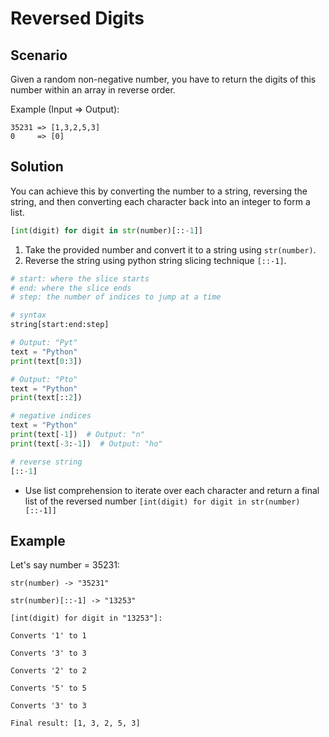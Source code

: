 # Reversed Digits

## Scenario

Given a random non-negative number, you have to return the digits of this number within an array in reverse order.

Example (Input => Output):

```
35231 => [1,3,2,5,3]
0     => [0]
```

## Solution

You can achieve this by converting the number to a string, reversing the string, and then converting each character back into an integer to form a list. 

```python
[int(digit) for digit in str(number)[::-1]]
```

1. Take the provided number and convert it to a string using `str(number)`.
2. Reverse the string using python string slicing technique `[::-1]`.

```python
# start: where the slice starts
# end: where the slice ends
# step: the number of indices to jump at a time

# syntax
string[start:end:step]

# Output: "Pyt"
text = "Python"
print(text[0:3])  

# Output: "Pto"
text = "Python"
print(text[::2])

# negative indices
text = "Python"
print(text[-1])  # Output: "n"
print(text[-3:-1])  # Output: "ho"

# reverse string
[::-1]
```

* Use list comprehension to iterate over each character and return a final list of the reversed number `[int(digit) for digit in str(number)[::-1]]`


## Example

Let's say number = 35231:

```
str(number) -> "35231"

str(number)[::-1] -> "13253"

[int(digit) for digit in "13253"]:

Converts '1' to 1

Converts '3' to 3

Converts '2' to 2

Converts '5' to 5

Converts '3' to 3

Final result: [1, 3, 2, 5, 3]
```
